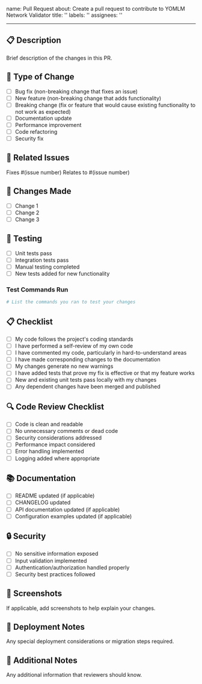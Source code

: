 name: Pull Request
about: Create a pull request to contribute to YOMLM Network Validator
title: ''
labels: ''
assignees: ''

---

## 📋 Description
Brief description of the changes in this PR.

## 🔧 Type of Change
- [ ] Bug fix (non-breaking change that fixes an issue)
- [ ] New feature (non-breaking change that adds functionality)
- [ ] Breaking change (fix or feature that would cause existing functionality to not work as expected)
- [ ] Documentation update
- [ ] Performance improvement
- [ ] Code refactoring
- [ ] Security fix

## 🎯 Related Issues
Fixes #(issue number)
Relates to #(issue number)

## 📝 Changes Made
- [ ] Change 1
- [ ] Change 2
- [ ] Change 3

## 🧪 Testing
- [ ] Unit tests pass
- [ ] Integration tests pass
- [ ] Manual testing completed
- [ ] New tests added for new functionality

### Test Commands Run
```bash
# List the commands you ran to test your changes
```

## 📋 Checklist
- [ ] My code follows the project's coding standards
- [ ] I have performed a self-review of my own code
- [ ] I have commented my code, particularly in hard-to-understand areas
- [ ] I have made corresponding changes to the documentation
- [ ] My changes generate no new warnings
- [ ] I have added tests that prove my fix is effective or that my feature works
- [ ] New and existing unit tests pass locally with my changes
- [ ] Any dependent changes have been merged and published

## 🔍 Code Review Checklist
- [ ] Code is clean and readable
- [ ] No unnecessary comments or dead code
- [ ] Security considerations addressed
- [ ] Performance impact considered
- [ ] Error handling implemented
- [ ] Logging added where appropriate

## 📚 Documentation
- [ ] README updated (if applicable)
- [ ] CHANGELOG updated
- [ ] API documentation updated (if applicable)
- [ ] Configuration examples updated (if applicable)

## 🔒 Security
- [ ] No sensitive information exposed
- [ ] Input validation implemented
- [ ] Authentication/authorization handled properly
- [ ] Security best practices followed

## 📸 Screenshots
If applicable, add screenshots to help explain your changes.

## 🚀 Deployment Notes
Any special deployment considerations or migration steps required.

## 📝 Additional Notes
Any additional information that reviewers should know.
